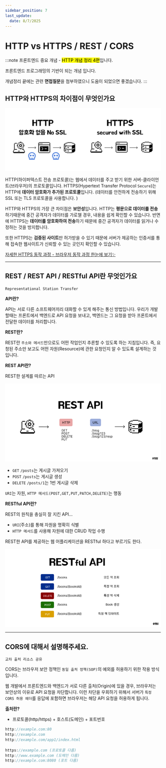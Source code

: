 ```yaml
---
sidebar_position: 7
last_update:
  date: 8/7/2025
---
```


# HTTP vs HTTPS / REST / CORS

:::note
프론트엔드 중요 개념 - <mark>HTTP 개념 정리 4편</mark>입니다.

프론트엔드 프로그래밍의 기반이 되는 개념 입니다.

개념정리 끝에는 관련 **면접질문**을 첨부하였으니 도움이 되었으면 좋겠습니다.
:::


## HTTP와 HTTPS의 차이점이 무엇인가요

![http vs https](./img/http.png)

 HTTP(하이퍼텍스트 전송 프로토콜)는 웹에서 데이터를 주고 받기 위한 서버-클라이언트(브라우저)의 프로토콜입니다. HTTPS(Hypertext Transfer Protocol `Secure`)는 HTTP에 **데이터 암호화가 추가된 프로토콜**입니다. (데이터를 안전하게 전송하기 위해 SSL 또는 TLS 프로토콜을 사용합니다. )

 HTTP와 HTTPS의 가장 큰 차이점은 **보안성**입니다. HTTP는 **평문으로 데이터를 전송**하기때문에 중간 공격자가 데이터를 가로챌 경우, 내용을 쉽게 확인할 수 있습니다. 반면에 HTTPS는 **데이터를 암호화하여 전송**하기 때문에 중간 공격자가 데이터를 읽거나 수정하는 것을 방지합니다.

 또한 HTTPS는 **검증된 사이트**만 허가받을 수 있기 때문에 서버가 제공하는 인증서를 통해 접속한 웹사이트가 신뢰할 수 있는 곳인지 확인할 수 있습니다. 

[자세한 HTTPS 동작 과정 - 브라우저 동작 과정 한눈에 보기✨](https://eeheueklf.github.io/docs/fe-study/internet/browser)


---


## REST / REST API / RESTful API란 무엇인가요

`Representational Station Transfer`

**API란?** 

API는 서로 다른 소프트웨어끼리 대화할 수 있게 해주는 통신 방법입니다. 우리가 개발할때는 프론트에서 백엔드로 API 요청을 보내고, 백엔드는 그 요청을 받아 프론트에서 전달한 데이터를 처리합니다.
<br/>

**REST란?**

REST란 `주소와 메서드`만으로도 어떤 작업인지 추론할 수 있도록 하는 지침입니다. 즉, 요청된 주소만 보고도 어떤 자원(Resource)에 관한 요청인지 알 수 있도록 설계하는 것 입니다.
<br/>

**REST API란?**

REST한 설계를 따르는 API

![restapi](./img/restapi.png)

- `GET` `/posts`는 게시글 가져오기
- `POST` `/posts`는 게시글 생성
- `DELETE` `/posts/1`는 1번 게시글 삭제

`URI`는 자원, `HTTP 메서드(POST,GET,PUT,PATCH,DELETE)`는 행동
<br/>

**RESTful API란?**

REST의 원칙을 충실히 잘 지킨 API…

- `URI`(주소)를 통해 자원을 명확히 식별
- `HTTP 메서드`를 사용해 자원에 대한 CRUD 작업 수행

REST한 API를 제공하는 웹 어플리케이션을 RESTful 하다고 부르기도 한다.

![restfulapi](./img/restfulapi.png)


---


## CORS에 대해서 설명해주세요.

`교차 출처 리소스 공유`

CORS는 브라우저 보안 정책인 `동일 출처 정책(SOP)`의 예외를 허용하기 위한 작용 방식입니다.

웹 개발에서 프론트엔드와 백엔드가 서로 다른 출처(Origin)에 있을 경우, 브라우저는 보안상의 이유로 API 요청을 차단합니다. 이런 차단을 우회하기 위해서 서버가 `특정 CORS 허용 헤더`를 응답에 포함하면 브라우저는 해당 API 요청을 허용하게 됩니다.

**출처란?**

- 프로토콜(http/https) + 호스트(도메인) + 포트번호

```jsx
http://example.com:80
http://example.com
http://example.com/app1/index.html

https://example.com (프로토콜 다름)
http://www.example.com (도메인 다름)
http://example.com:8080 (포트 다름)
```